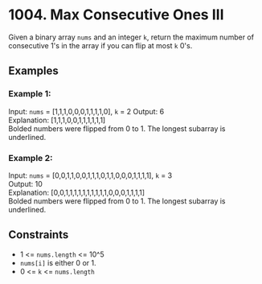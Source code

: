 # 1004. Max Consecutive Ones III
Given a binary array `nums` and an integer `k`, return the maximum number of consecutive 1's in the
array if you can flip at most `k` 0's.

## Examples

### Example 1:

Input: `nums` = [1,1,1,0,0,0,1,1,1,1,0], `k` = 2
Output: 6  
Explanation: [1,1,1,0,0,1,1,1,1,1,1]  
Bolded numbers were flipped from 0 to 1. The longest subarray is underlined.

### Example 2:

Input: `nums` = [0,0,1,1,0,0,1,1,1,0,1,1,0,0,0,1,1,1,1], `k` = 3  
Output: 10  
Explanation: [0,0,1,1,1,1,1,1,1,1,1,1,0,0,0,1,1,1,1]  
Bolded numbers were flipped from 0 to 1. The longest subarray is underlined.

## Constraints

- 1 <= `nums.length` <= 10^5
- `nums[i]` is either 0 or 1.
- 0 <= `k` <= `nums.length`
